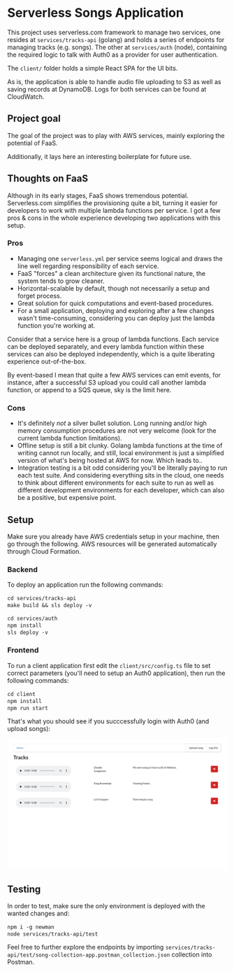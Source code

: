 # Serverless Songs Application

This project uses serverless.com framework to manage two services, one resides at `services/tracks-api` (golang) and
holds a series of endpoints for managing tracks (e.g. songs). The other at `services/auth` (node), containing the required logic
to talk with Auth0 as a provider for user authentication.

The `client/` folder holds a simple React SPA for the UI bits.

As is, the application is able to handle audio file uploading to S3 as well as saving records at DynamoDB. Logs
for both services can be found at CloudWatch.

## Project goal

The goal of the project was to play with AWS services, mainly exploring the potential of FaaS.

Additionally, it lays here an interesting boilerplate for future use.

## Thoughts on FaaS

Although in its early stages, FaaS shows tremendous potential. Serverless.com simplifies the provisioning quite a bit, turning it
easier for developers to work with multiple lambda functions per service. I got a few pros & cons in the whole experience developing
two applications with this setup.

### Pros

- Managing one `serverless.yml` per service seems logical and draws the line well regarding responsibility of each service.
- FaaS "forces" a clean architecture given its functional nature, the system tends to grow cleaner.
- Horizontal-scalable by default, though not necessarily a setup and forget process.
- Great solution for quick computations and event-based procedures.
- For a small application, deploying and exploring after a few changes wasn't time-consuming, considering you can deploy just
the lambda function you're working at.

Consider that a service here is a group of lambda functions. Each service can be deployed separately, and every lambda function within
these services can also be deployed independently, which is a quite liberating experience out-of-the-box.

By event-based I mean that quite a few AWS services can emit events, for instance, after a successful S3 upload you could call another
lambda function, or append to a SQS queue, sky is the limit here.

### Cons

- It's definitely _not_ a silver bullet solution. Long running and/or high memory consumption 
procedures are not very welcome (look for the current lambda function limitations).
- Offline setup is still a bit clunky. Golang lambda functions at the time of writing cannot run locally, 
and still, local environment is just a simplified version of what's being hosted at AWS for now. Which leads to..
- Integration testing is a bit odd considering you'll be literally paying to run each test suite. And considering
everything sits in the cloud, one needs to think about different environments for each suite to run as well as different
development environments for each developer, which can also be a positive, but expensive point.

## Setup

Make sure you already have AWS credentials setup in your machine, then go through the following. AWS resources will be 
generated automatically through Cloud Formation.

### Backend

To deploy an application run the following commands:

```
cd services/tracks-api
make build && sls deploy -v
```

```
cd services/auth
npm install
sls deploy -v
```

### Frontend

To run a client application first edit the `client/src/config.ts` file to set correct parameters 
(you'll need to setup an Auth0 application), then run the following commands:

```
cd client
npm install
npm run start
```

That's what you should see if you succcessfully login with Auth0 (and upload songs):

![UI](https://github.com/oswaldoferreira/serverless-songs/blob/master/simple-ui.png)

## Testing

In order to test, make sure the only environment is deployed with the wanted changes and:

```
npm i -g newman
node services/tracks-api/test
```

Feel free to further explore the endpoints by importing `services/tracks-api/test/song-collection-app.postman_collection.json` collection into Postman.